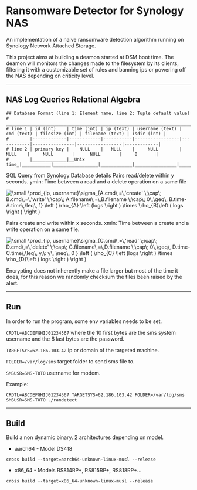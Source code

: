# Ransomware Detector for Synology NAS

An implementation of a naive ransomware detection algorithm running on Synology Network Attached Storage.

This project aims at building a deamon started at DSM boot time. The deamon will monitors the changes made to the filesystem by its clients, filtering it with a customizable set of rules and banning ips or powering off the NAS depending on criticity level.



---

## NAS Log Queries Relational Algebra

```
## Database Format (line 1: Element name, line 2: Tuple default value)
#         ______________________________________________________________________________________________________________________
# line 1 | id (int)    | time (int) | ip (text) | username (text) | cmd (text) | filesize (int) | filename (text) | isdir (int) |
#        |-------------|------------|-----------|-----------------|------------|----------------|-----------------|-------------|
# line 2 | primary key |    NULL    |   NULL    |     NULL        |    NULL    |     NULL       |      NULL       |     0       |
#        |_____________|__Unix time_|___________|_________________|____________|________________|_________________|_____________|
```

SQL Query from Synology Database details
Pairs read/delete within y seconds.
ymin: Time between a read and a delete operation on a same file


<img src="https://latex.codecogs.com/gif.latex?\small&space;\prod_{ip,&space;username}\sigma_{A.cmd\,=\,'create'&space;\;\cap\;&space;B.cmd\,=\,'write'&space;\;\cap\;&space;A.filename\,=\,B.filename&space;\;\cap\;&space;0\,\geq\,&space;B.time-A.time\,\leq\,&space;1}&space;\left&space;(&space;\rho_{A}&space;\left&space;(logs&space;\right&space;)&space;\times&space;\rho_{B}\left&space;(&space;logs&space;\right&space;)&space;\right&space;)" title="\small \prod_{ip, username}\sigma_{A.cmd\,=\,'create' \;\cap\; B.cmd\,=\,'write' \;\cap\; A.filename\,=\,B.filename \;\cap\; 0\,\geq\, B.time-A.time\,\leq\, 1} \left ( \rho_{A} \left (logs \right ) \times \rho_{B}\left ( logs \right ) \right )" />

Pairs create and write within x seconds.
xmin: Time between a create and a write operation on a same file.

<img src="https://latex.codecogs.com/gif.latex?\small&space;\prod_{ip,&space;username}\sigma_{C.cmd\,=\,'read'&space;\;\cap\;&space;D.cmd\,=\,'delete'&space;\;\cap\;&space;C.filename\,=\,D.filename&space;\;\cap\;&space;0\,\geq\,&space;D.time-C.time\,\leq\,&space;y,\:&space;y\,&space;\neq\,&space;0&space;}&space;\left&space;(&space;\rho_{C}&space;\left&space;(logs&space;\right&space;)&space;\times&space;\rho_{D}\left&space;(&space;logs&space;\right&space;)&space;\right&space;)" title="\small \prod_{ip, username}\sigma_{C.cmd\,=\,'read' \;\cap\; D.cmd\,=\,'delete' \;\cap\; C.filename\,=\,D.filename \;\cap\; 0\,\geq\, D.time-C.time\,\leq\, y,\: y\, \neq\, 0 } \left ( \rho_{C} \left (logs \right ) \times \rho_{D}\left ( logs \right ) \right )" />

Encrypting does not inherently make a file larger but most of the time it does, for this reason we randomly checksum the files been raised by the alert.



---

## Run

In order to run the program, some env variables needs to be set.

`CRDTL=ABCDEFGHIJ01234567` where the 10 first bytes are the sms system username and the 8 last bytes are the password.

`TARGETSYS=62.186.103.42` ip or domain of the targeted machine.

`FOLDER=/var/log/sms` target folder to send sms file to.

`SMSUSR=SMS-TOTO` username for modem.

Example:

```shell=
CRDTL=ABCDEFGHIJ01234567 TARGETSYS=62.186.103.42 FOLDER=/var/log/sms SMSUSR=SMS-TOTO ./randetect
```



---

## Build

Build a non dynamic binary. 2 architectures depending on model.


- aarch64 - Model DS418

```shell=
cross build --target=aarch64-unknown-linux-musl --release
```

- x86\_64  - Models RS814RP+, RS815RP+, RS818RP+...

```shell=
cross build --target=x86_64-unknown-linux-musl --release
```
